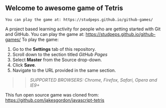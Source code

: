 ## Welcome to awesome game of Tetris
```suggestion
You can play the game at: https://studpeps.github.io/github-games/
```


A project based learning activity for people who are getting started with Git and GitHub.
You can play the game at: https://studpeps.github.io/github-games/
To play the game:
1. Go to the **Settings** tab of this repository.
1. Scroll down to the section titled _GitHub Pages_
1. Select **Master** from the Source drop-down.
1. Click **Save**.
1. Navigate to the URL provided in the same section.

>> _*SUPPORTED BROWSERS*: Chrome, Firefox, Safari, Opera and IE9+_

This fun open source game was cloned from: https://github.com/jakesgordon/javascript-tetris
